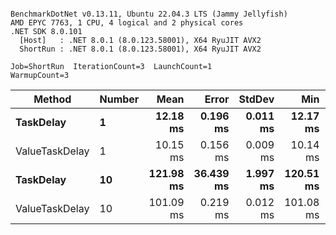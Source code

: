 ```

BenchmarkDotNet v0.13.11, Ubuntu 22.04.3 LTS (Jammy Jellyfish)
AMD EPYC 7763, 1 CPU, 4 logical and 2 physical cores
.NET SDK 8.0.101
  [Host]   : .NET 8.0.1 (8.0.123.58001), X64 RyuJIT AVX2
  ShortRun : .NET 8.0.1 (8.0.123.58001), X64 RyuJIT AVX2

Job=ShortRun  IterationCount=3  LaunchCount=1  
WarmupCount=3  

```
| Method         | Number | Mean      | Error     | StdDev   | Min       | Max       | Allocated |
|--------------- |------- |----------:|----------:|---------:|----------:|----------:|----------:|
| **TaskDelay**      | **1**      |  **12.18 ms** |  **0.196 ms** | **0.011 ms** |  **12.17 ms** |  **12.19 ms** |     **352 B** |
| ValueTaskDelay | 1      |  10.15 ms |  0.156 ms | 0.009 ms |  10.14 ms |  10.15 ms |     192 B |
| **TaskDelay**      | **10**     | **121.98 ms** | **36.439 ms** | **1.997 ms** | **120.51 ms** | **124.25 ms** |    **2053 B** |
| ValueTaskDelay | 10     | 101.09 ms |  0.219 ms | 0.012 ms | 101.08 ms | 101.10 ms |     381 B |
